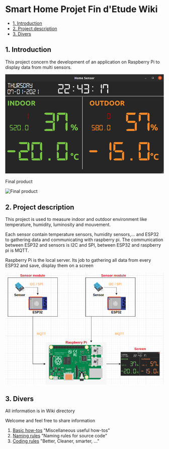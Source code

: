 # Smart Home Projet Fin d'Etude Wiki <!-- omit in toc -->

- [1. Introduction](#1-introduction)
- [2. Project description](#2-project-description)
- [3. Divers](#3-divers)

## 1. Introduction

This project concern the development of an application on Raspberry Pi to display data from multi sensors.  

![Rasp's Screen](./img/home_sensor.png)  

Final product

![Final product](https://media.giphy.com/media/nIzKWjiOngCVBZiekE/giphy.gif)

## 2. Project description

This project is used to measure indoor and outdoor environment like temperature, humidity, luminosity and mouvement. 

Each sensor contain temperature sensors, humidity sensors,... and ESP32 to gathering data and communicating with raspberry pi. The communication between ESP32 and sensors is I2C and SPI, between ESP32 and raspberry pi is MQTT.  

Raspberry Pi is the local server. Its job to gathering all data from every ESP32 and save, display them on a screen

![Rasp's Screen](./img/Project-Description.png)


## 3. Divers

All information is in Wiki directory

Welcome and feel free to share information

1. [Basic how-tos](Wiki/HOWTOS.md) "Miscellaneous useful how-tos"
2. [Naming rules](Wiki/Naming_rules.md) "Naming rules for source code"
3. [Coding rules](Wiki/Coding_rules.md) "Better, Cleaner, smarter, ..."
